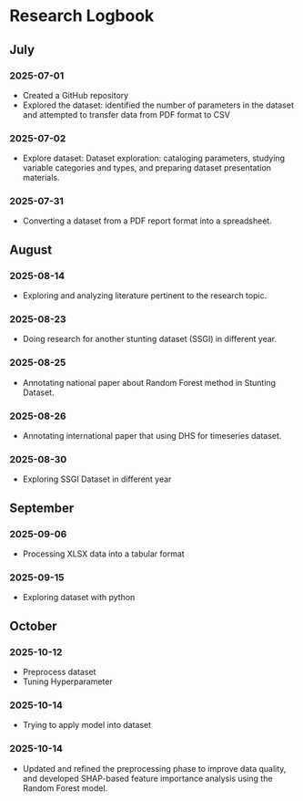 # Research Logbook

## July

### 2025-07-01
- Created a GitHub repository
- Explored the dataset: identified the number of parameters in the dataset and attempted to transfer data from PDF format to CSV

### 2025-07-02
- Explore dataset: Dataset exploration: cataloging parameters, studying variable categories and types, and preparing dataset presentation materials.

### 2025-07-31
- Converting a dataset from a PDF report format into a spreadsheet.

## August

### 2025-08-14
- Exploring and analyzing literature pertinent to the research topic.

### 2025-08-23
- Doing research for another stunting dataset (SSGI) in different year.

### 2025-08-25
- Annotating national paper about Random Forest method in Stunting Dataset.

### 2025-08-26
- Annotating international paper that using DHS for timeseries dataset.

### 2025-08-30
- Exploring SSGI Dataset in different year

## September

### 2025-09-06
- Processing XLSX data into a tabular format 

### 2025-09-15
- Exploring dataset with python

## October

### 2025-10-12
- Preprocess dataset
- Tuning Hyperparameter

### 2025-10-14
-  Trying to apply model into dataset

### 2025-10-14
- Updated and refined the preprocessing phase to improve data quality, and developed SHAP-based feature importance analysis using the Random Forest model.
